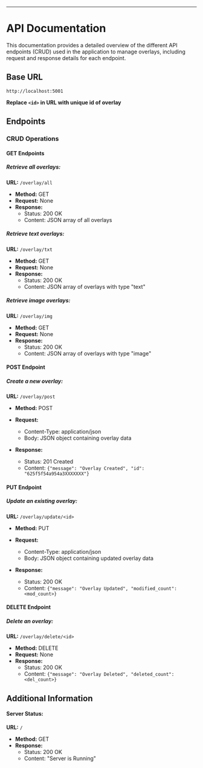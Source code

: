  ---
# API Documentation

This documentation provides a detailed overview of the different API endpoints (CRUD) used in the application to manage overlays, including request and response details for each endpoint.

## Base URL

`http://localhost:5001`

**Replace `<id>` in URL with unique id of overlay**
 ## Endpoints 

 ### CRUD Operations 

 #### GET Endpoints 

 ##### Retrieve all overlays: 

 **URL:** `/overlay/all`
* **Method:** GET
* **Request:** None
* **Response:**
    * Status: 200 OK
    * Content: JSON array of all overlays


##### Retrieve text overlays:

 **URL:** `/overlay/txt`
* **Method:** GET
* **Request:** None
* **Response:**
    * Status: 200 OK
    * Content: JSON array of overlays with type "text"
 

##### Retrieve image overlays:

 **URL:** `/overlay/img`
* **Method:** GET
* **Request:** None
* **Response:**
    * Status: 200 OK
    * Content: JSON array of overlays with type "image"
 

#### POST Endpoint

##### Create a new overlay:

**URL:** `/overlay/post`
* **Method:** POST
* **Request:**
    * Content-Type: application/json
    * Body: JSON object containing overlay data
 
* **Response:**
    * Status: 201 Created
    * Content: `{"message": "Overlay Created", "id": "625f5f54a954a3XXXXXXX"}`

#### PUT Endpoint

##### Update an existing overlay:

 **URL:** `/overlay/update/<id>`
* **Method:** PUT
* **Request:**
    * Content-Type: application/json
    * Body: JSON object containing updated overlay data
 
* **Response:**
    * Status: 200 OK
    * Content: `{"message": "Overlay Updated", "modified_count": <mod_count>}`

#### DELETE Endpoint

##### Delete an overlay:

 **URL:** `/overlay/delete/<id>`
* **Method:** DELETE
* **Request:** None
* **Response:**
    * Status: 200 OK
    * Content: `{"message": "Overlay Deleted", "deleted_count": <del_count>}`

## Additional Information

#### Server Status:

**URL:** `/`
* **Method:** GET
* **Response:**
    * Status: 200 OK
    * Content: "Server is Running"
